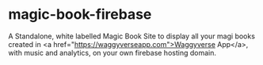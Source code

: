 # magic-book-firebase
A Standalone, white labelled Magic Book Site to display all your magi books created in &lt;a href="https://waggyverseapp.com">Waggyverse App&lt;/a>, with music and analytics, on your own firebase hosting domain.
